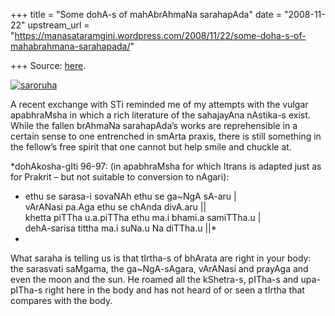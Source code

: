 +++
title = "Some dohA-s of mahAbrAhmaNa sarahapAda"
date = "2008-11-22"
upstream_url = "https://manasataramgini.wordpress.com/2008/11/22/some-doha-s-of-mahabrahmana-sarahapada/"

+++
Source: [here](https://manasataramgini.wordpress.com/2008/11/22/some-doha-s-of-mahabrahmana-sarahapada/).

[![saroruha](https://i2.wp.com/farm4.static.flickr.com/3210/3049815678_d75898bb43_o.jpg)](http://www.flickr.com/photos/24766652@N05/3049815678/ "saroruha by somasushma, on Flickr")

A recent exchange with STi reminded me of my attempts with the vulgar apabhraMsha in which a rich literature of the sahajayAna nAstika-s exist. While the fallen brAhmaNa sarahapAda’s works are reprehensible in a certain sense to one entrenched in smArta praxis, there is still something in the fellow’s free spirit that one cannot but help smile and chuckle at.



*dohAkosha-gIti 96-97: (in apabhraMsha for which Itrans is adapted just as for Prakrit – but not suitable to conversion to nAgari):  
* ethu se sarasa-i sovaNAh ethu se ga\~NgA sA-aru \|  
vArANasi pa.Aga ethu se chAnda divA.aru \|\|  
khetta piTTha u.a.piTTha ethu ma.i bhami.a samiTTha.u \|  
dehA-sarisa tittha ma.i suNa.u Na diTTha.u \|\|*  
*  
What saraha is telling us is that tIrtha-s of bhArata are right in your body: the sarasvati saMgama, the ga\~NgA-sAgara, vArANasi and prayAga and even the moon and the sun. He roamed all the kShetra-s, pITha-s and upa-pITha-s right here in the body and has not heard of or seen a tIrtha that compares with the body.

